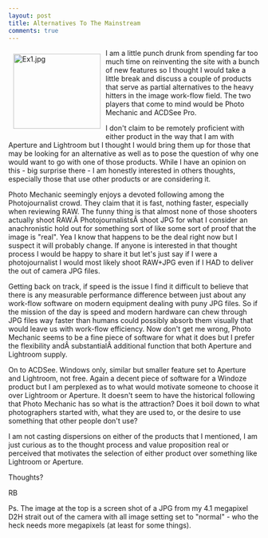 ```yaml
---
layout: post
title: Alternatives To The Mainstream
comments: true
---
```

<a rel="lightbox" href="/wp-content/uploads/2009/04/Ex1.jpg"><img title="Ex1.jpg" src="/wp-content/uploads/2009/04/.thumbs/.Ex1.jpg" border="0" alt="Ex1.jpg" hspace="10" vspace="10" width="175" height="150" align="left" /></a>

I am a little punch drunk from spending far too much time on reinventing the site with a bunch of new features so I thought I would take a little break and discuss a couple of products that serve as partial alternatives to the heavy hitters in the image work-flow field. The two players that come to mind would be Photo Mechanic and ACDSee Pro.

I don't claim to be remotely proficient with either product in the way that I am with Aperture and Lightroom but I thought I would bring <!--more-->them up for those that may be looking for an alternative as well as to pose the question of why one would want to go with one of those products. While I have an opinion on this - big surprise there - I am honestly interested in others thoughts, especially those that use other products or are considering it.

Photo Mechanic seemingly enjoys a devoted following among the Photojournalist crowd. They claim that it is fast, nothing faster, especially when reviewing RAW. The funny thing is that almost none of those shooters actually shoot RAW.Â PhotojournalistsÂ shoot JPG for what I consider an anachronistic hold out for something sort of like some sort of proof that the image is "real". Yea I know that happens to be the deal right now but I suspect it will probably change. If anyone is interested in that thought process I would be happy to share it but let's just say if I were a photojournalist I would most likely shoot RAW+JPG even if I HAD to deliver the out of camera JPG files.

Getting back on track, if speed is the issue I find it difficult to believe that there is any measurable performance difference between just about any work-flow software on modern equipment dealing with puny JPG files. So if the mission of the day is speed and modern hardware can chew through JPG files way faster than humans could possibly absorb them visually that would leave us with work-flow efficiency. Now don't get me wrong, Photo Mechanic seems to be a fine piece of software for what it does but I prefer the flexibility andÂ substantialÂ additional function that both Aperture and Lightroom supply.

On to ACDSee. Windows only, similar but smaller feature set to Aperture and Lightroom, not free. Again a decent piece of software for a Windoze product but I am perplexed as to what would motivate someone to choose it over Lightroom or Aperture. It doesn't seem to have the historical following that Photo Mechanic has so what is the attraction? Does it boil down to what photographers started with, what they are used to, or the desire to use something that other people don't use?

I am not casting dispersions on either of the products that I mentioned, I am just curious as to the thought process and value proposition real or perceived that motivates the selection of either product over something like Lightroom or Aperture.

Thoughts?

RB

Ps. The image at the top is a screen shot of a JPG from my 4.1 megapixel D2H strait out of the camera with all image setting set to "normal" - who the heck needs more megapixels (at least for some things).